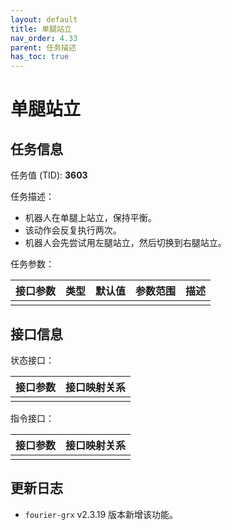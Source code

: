 ```yaml
---
layout: default
title: 单腿站立
nav_order: 4.33
parent: 任务描述
has_toc: true
---
```


# 单腿站立

## 任务信息

任务值 (TID): **3603**

任务描述：

- 机器人在单腿上站立，保持平衡。
- 该动作会反复执行两次。
- 机器人会先尝试用左腿站立，然后切换到右腿站立。

任务参数：

| 接口参数 | 类型 | 默认值 | 参数范围 | 描述 |
|------|----|-----|------|----|
|      |    |     |      |    |

## 接口信息

状态接口：

| 接口参数 | 接口映射关系 |
|------|--------|
|      |        |

指令接口：

| 接口参数 | 接口映射关系 |
|------|--------|
|      |        |

## 更新日志

- `fourier-grx` v2.3.19 版本新增该功能。